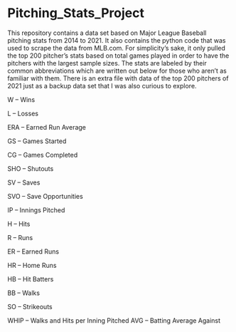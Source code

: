# Pitching_Stats_Project

This repository contains a data set based on Major League Baseball pitching stats from 2014 to 2021. It also contains the python code that was used to scrape the data from MLB.com. For simplicity’s sake, it only pulled the top 200 pitcher’s stats based on total games played in order to have the pitchers with the largest sample sizes. The stats are labeled by their common abbreviations which are written out below for those who aren’t as familiar with them. There is an extra file with data of the top 200 pitchers of 2021 just as a backup data set that I was also curious to explore.

W – Wins

L – Losses

ERA – Earned Run Average

GS – Games Started

CG – Games Completed

SHO – Shutouts

SV – Saves

SVO – Save Opportunities

IP – Innings Pitched

H – Hits

R – Runs 

ER – Earned Runs

HR – Home Runs

HB – Hit Batters

BB – Walks

SO – Strikeouts

WHIP – Walks and Hits per Inning Pitched
AVG – Batting Average Against
